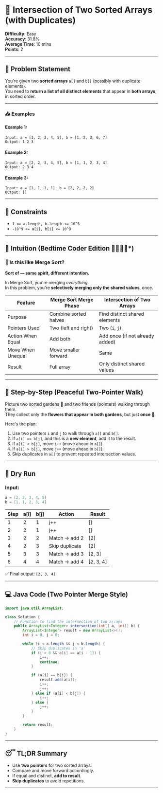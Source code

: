 # 🌼 Intersection of Two Sorted Arrays (with Duplicates)

**Difficulty**: Easy  
**Accuracy**: 31.8%  
**Average Time**: 10 mins  
**Points**: 2  

---

## 📘 Problem Statement

You're given two **sorted arrays** `a[]` and `b[]` (possibly with duplicate elements).  
You need to **return a list of all distinct elements** that appear in **both arrays**, in sorted order.

---

### 📥 Examples

#### Example 1:
```
Input: a = [1, 2, 3, 4, 5], b = [1, 2, 3, 6, 7]
Output: 1 2 3
```

#### Example 2:
```
Input: a = [2, 2, 3, 4, 5], b = [1, 1, 2, 3, 4]
Output: 2 3 4
```

#### Example 3:
```
Input: a = [1, 1, 1, 1], b = [2, 2, 2, 2]
Output: []
```

---

## 🎯 Constraints

- `1 <= a.length, b.length <= 10^5`
- `-10^9 <= a[i], b[i] <= 10^9`

---

## 🧠 Intuition (Bedtime Coder Edition 🌙✨😴✨*)

### 🧵 Is this like Merge Sort?

**Sort of — same spirit, different intention.**

In Merge Sort, you're merging *everything*.  
In this problem, you're **selectively merging only the shared values**, once.

| Feature              | Merge Sort Merge Phase        | Intersection of Two Arrays        |
|----------------------|-------------------------------|------------------------------------|
| Purpose             | Combine sorted halves          | Find distinct shared elements      |
| Pointers Used       | Two (left and right)           | Two (`i`, `j`)                     |
| Action When Equal   | Add both                       | Add once (if not already added)    |
| Move When Unequal   | Move smaller forward           | Same                               |
| Result              | Full array                     | Only distinct shared values        |

---

## 👣 Step-by-Step (Peaceful Two-Pointer Walk)

Picture two sorted gardens 🌿 and two friends (pointers) walking through them.  
They collect only the **flowers that appear in both gardens**, but just **once** 🌸.

Here's the plan:

1. Use two pointers `i` and `j` to walk through `a[]` and `b[]`.
2. If `a[i] == b[j]`, and this is a **new element**, add it to the result.
3. If `a[i] < b[j]`, move `i++` (move ahead in `a[]`).
4. If `a[i] > b[j]`, move `j++` (move ahead in `b[]`).
5. Skip duplicates in `a[]` to prevent repeated intersection values.

---

## 🧪 Dry Run

### Input:
```java
a = [2, 2, 3, 4, 5]
b = [1, 1, 2, 3, 4]
```

| Step | a[i] | b[j] | Action         | Result        |
|------|------|------|----------------|---------------|
| 1    | 2    | 1    | j++            | []            |
| 2    | 2    | 1    | j++            | []            |
| 3    | 2    | 2    | Match → add 2  | [2]           |
| 4    | 2    | 3    | Skip duplicate | [2]           |
| 5    | 3    | 3    | Match → add 3  | [2, 3]        |
| 6    | 4    | 4    | Match → add 4  | [2, 3, 4]     |

✅ Final output: `[2, 3, 4]`

---

## 💻 Java Code (Two Pointer Merge Style)

```java
import java.util.ArrayList;

class Solution {
    // Function to find the intersection of two arrays
    public ArrayList<Integer> intersection(int[] a, int[] b) {
        ArrayList<Integer> result = new ArrayList<>();
        int i = 0, j = 0;

        while (i < a.length && j < b.length) {
            // Skip duplicates in 'a'
            if (i > 0 && a[i] == a[i - 1]) {
                i++;
                continue;
            }

            if (a[i] == b[j]) {
                result.add(a[i]);
                i++;
                j++;
            } else if (a[i] < b[j]) {
                i++;
            } else {
                j++;
            }
        }

        return result;
    }
}
```

---

## 😴 TL;DR Summary

- Use **two pointers** for two sorted arrays.
- Compare and move forward accordingly.
- If equal and distinct, **add to result**.
- **Skip duplicates** to avoid repetitions.

---
